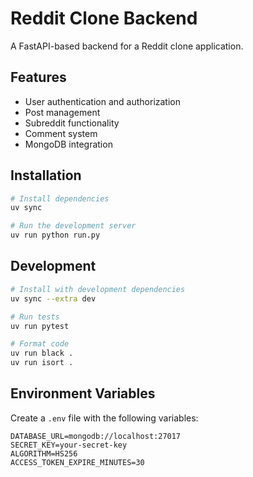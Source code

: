 # Reddit Clone Backend

A FastAPI-based backend for a Reddit clone application.

## Features

- User authentication and authorization
- Post management
- Subreddit functionality
- Comment system
- MongoDB integration

## Installation

```bash
# Install dependencies
uv sync

# Run the development server
uv run python run.py
```

## Development

```bash
# Install with development dependencies
uv sync --extra dev

# Run tests
uv run pytest

# Format code
uv run black .
uv run isort .
```

## Environment Variables

Create a `.env` file with the following variables:

```env
DATABASE_URL=mongodb://localhost:27017
SECRET_KEY=your-secret-key
ALGORITHM=HS256
ACCESS_TOKEN_EXPIRE_MINUTES=30
``` 